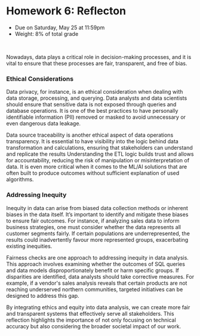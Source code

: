 # Homework 6: Reflecton

- Due on Saturday, May 25 at 11:59pm
- Weight: 8% of total grade

<br>

Nowadays, data plays a critical role in decision-making processes, and it is vital to ensure that these processes are fair, transparent, and free of bias.

### Ethical Considerations
Data privacy, for instance, is an ethical consideration when dealing with data storage, processing, and querying. Data analysts and data scientists should ensure that sensitive data is not exposed through queries and database operations. It is one of the best practices to have personally identifiable information (PII) removed or masked to avoid unnecessary or even dangerous data leakage.

Data source traceability is another ethical aspect of data operations transparency. It is essential to have visibility into the logic behind data transformation and calculations, ensuring that stakeholders can understand and replicate the results Understanding the ETL logic builds trust and allows for accountability, reducing the risk of manipulation or misinterpretation of data. It is even more critical when it comes to the ML/AI solutions that are often built to produce outcomes without sufficient explanation of used algorithms.

### Addressing Inequity

Inequity in data can arise from biased data collection methods or inherent biases in the data itself. It’s important to identify and mitigate these biases to ensure fair outcomes. For instance, if analyzing sales data to inform business strategies, one must consider whether the data represents all customer segments fairly. If certain populations are underrepresented, the results could inadvertently favour more represented groups, exacerbating existing inequities.

Fairness checks are one approach to addressing inequity in data analysis. This approach involves examining whether the outcomes of SQL queries and data models disproportionately benefit or harm specific groups. If disparities are identified, data analysts should take corrective measures. For example, if a vendor's sales analysis reveals that certain products are not reaching underserved northern communities, targeted initiatives can be designed to address this gap.

By integrating ethics and equity into data analysis, we can create more fair and transparent systems that effectively serve all stakeholders. This reflection highlights the importance of not only focusing on technical accuracy but also considering the broader societal impact of our work.